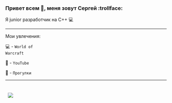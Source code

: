 
### Привет всем 👋, меня зовут Сергей  :trollface:

 Я  junior разработчик на С++ :computer:

---

Мои увлечения:

:computer: - <code>World of Warcraft</code>

:notebook: - <code>YouTube</code>

:pray: - <code>Прогулки</code>

---
</br>
<a href="https://github.com/sergeyValue">
  <img align="center" style="margin:0.5rem" src="https://github-readme-stats.vercel.app/api/top-langs/?username=sergeyValue&hide=html,css,javascript,php&title_color=ffffff&text_color=c9cacc&icon_color=4AB197&bg_color=1A2B34" />
</a>
